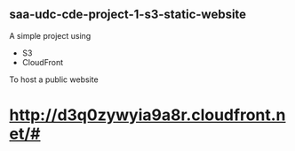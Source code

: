 ## saa-udc-cde-project-1-s3-static-website

A simple project using
- S3
- CloudFront

To host a public website 

# http://d3q0zywyia9a8r.cloudfront.net/#
